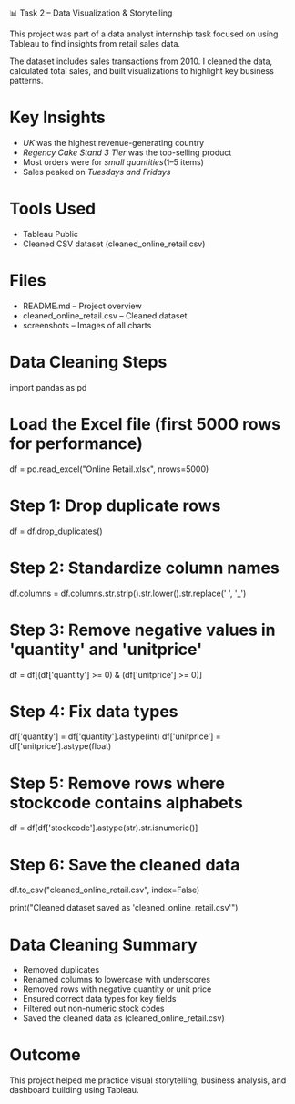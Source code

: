  📊 Task 2 – Data Visualization & Storytelling

This project was part of a data analyst internship task focused on using Tableau to find insights from retail sales data.

The dataset includes sales transactions from 2010. I cleaned the data, calculated total sales, and built visualizations to highlight key business patterns.


# Key Insights

-  *UK* was the highest revenue-generating country
-  *Regency Cake Stand 3 Tier* was the top-selling product
-  Most orders were for *small quantities*(1–5 items)
-  Sales peaked on *Tuesdays and Fridays*


# Tools Used

- Tableau Public  
- Cleaned CSV dataset (cleaned_online_retail.csv)


# Files

- README.md – Project overview  
- cleaned_online_retail.csv – Cleaned dataset  
- screenshots – Images of all charts
  
 # Data Cleaning Steps
  
  import pandas as pd

# Load the Excel file (first 5000 rows for performance)
df = pd.read_excel("Online Retail.xlsx", nrows=5000)

# Step 1: Drop duplicate rows
df = df.drop_duplicates()

# Step 2: Standardize column names
df.columns = df.columns.str.strip().str.lower().str.replace(' ', '_')

# Step 3: Remove negative values in 'quantity' and 'unitprice'
df = df[(df['quantity'] >= 0) & (df['unitprice'] >= 0)]

# Step 4: Fix data types
df['quantity'] = df['quantity'].astype(int)
df['unitprice'] = df['unitprice'].astype(float)

# Step 5: Remove rows where stockcode contains alphabets
df = df[df['stockcode'].astype(str).str.isnumeric()]

# Step 6: Save the cleaned data
df.to_csv("cleaned_online_retail.csv", index=False)

print("Cleaned dataset saved as 'cleaned_online_retail.csv'")


# Data Cleaning Summary

- Removed duplicates
- Renamed columns to lowercase with underscores
- Removed rows with negative quantity or unit price
- Ensured correct data types for key fields
- Filtered out non-numeric stock codes
- Saved the cleaned data as (cleaned_online_retail.csv)


# Outcome

This project helped me practice visual storytelling, business analysis, and dashboard building using Tableau.

